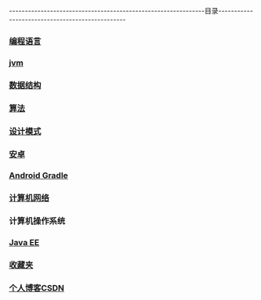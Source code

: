 --------------------------------------------------------------目录------------------------------------------------
### [编程语言](https://github.com/sunnnydaydev/Notes/blob/master/%E7%BC%96%E7%A8%8B%E8%AF%AD%E8%A8%80.md)

### [jvm](https://github.com/sunnnydaydev/Notes/blob/master/%E6%B7%B1%E5%85%A5%E7%90%86%E8%A7%A3jvm.md)

### [数据结构](https://github.com/sunnnydaydev/DataStructure)

### [算法](https://github.com/sunnnydaydev/Notes/blob/master/%E7%AE%97%E6%B3%95.md)

### [设计模式](https://github.com/sunnnydaydev/DesignPatterns) 

### [安卓](https://github.com/sunnnydaydev/Notes/blob/master/%E5%AE%89%E5%8D%93.md)

### [Android Gradle](https://github.com/sunnnydaydev/Notes/blob/master/Gradle%E5%AD%A6%E4%B9%A0.md)

### [计算机网络](https://github.com/sunnnydaydev/Notes/blob/master/%E8%AE%A1%E7%AE%97%E6%9C%BA%E7%BD%91%E7%BB%9C.md)

### 计算机操作系统

### [Java EE](https://www.jianshu.com/nb/30595241)

### [收藏夹](https://github.com/sunnnydaydev/Favorites)

### [个人博客CSDN](https://blog.csdn.net/qq_38350635)

